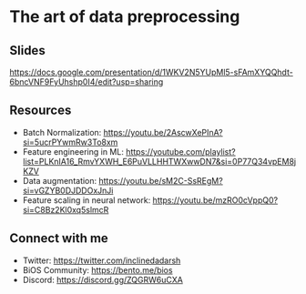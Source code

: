 # The art of data preprocessing

## Slides
https://docs.google.com/presentation/d/1WKV2N5YUpMl5-sFAmXYQQhdt-6bncVNF9FyUhshp0I4/edit?usp=sharing

## Resources

- Batch Normalization: https://youtu.be/2AscwXePInA?si=5ucrPYwmRw3To8xm
- Feature engineering in ML: https://youtube.com/playlist?list=PLKnIA16_RmvYXWH_E6PuVLLHHTWXwwDN7&si=0P77Q34vpEM8jKZV
- Data augmentation: https://youtu.be/sM2C-SsREgM?si=vGZYB0DJDDOxJnJi
- Feature scaling in neural network: https://youtu.be/mzRO0cVppQ0?si=C8Bz2Kl0xq5slmcR

## Connect with me

- Twitter: https://twitter.com/inclinedadarsh
- BiOS Community: https://bento.me/bios
- Discord: https://discord.gg/ZQGRW6uCXA
